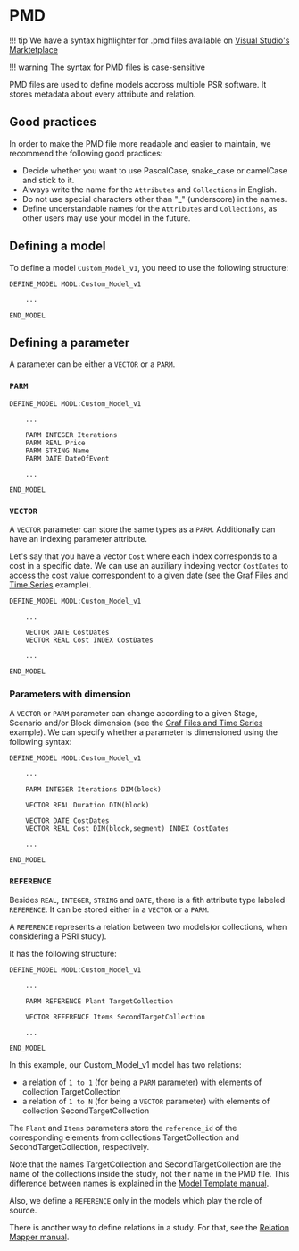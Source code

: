 # PMD

!!! tip
    We have a syntax highlighter for .pmd files available on [Visual Studio's Marktetplace](https://marketplace.visualstudio.com/items?itemName=pedromxavier.psr-pmd)

!!! warning
    The syntax for PMD files is case-sensitive 


PMD files are used to define models accross multiple PSR software.
It stores metadata about every attribute and relation.


## Good practices

In order to make the PMD file more readable and easier to maintain, we recommend the following good practices:
- Decide whether you want to use PascalCase, snake_case or camelCase and stick to it.
- Always write the name for the `Attributes` and `Collections` in English.
- Do not use special characters other than "_" (underscore) in the names.
- Define understandable names for the `Attributes` and `Collections`, as other users may use your model in the future.

## Defining a model

To define a model `Custom_Model_v1`, you need to use the following structure:

```
DEFINE_MODEL MODL:Custom_Model_v1

	...

END_MODEL
```

## Defining a parameter

A parameter can be either a `VECTOR` or a `PARM`.

### `PARM`

```
DEFINE_MODEL MODL:Custom_Model_v1

	...

	PARM INTEGER Iterations
	PARM REAL Price
	PARM STRING Name
	PARM DATE DateOfEvent

	...

END_MODEL
```

### `VECTOR`

A `VECTOR` parameter can store the same types as a `PARM`.
Additionally can have an indexing parameter attribute.


Let's say that you have a vector `Cost` where each index corresponds to a cost in a specific date.
We can use an auxiliary indexing vector `CostDates` to access the cost value correspondent to a given date (see the [Graf Files and Time Series](../examples/graf_files.md) example).

```
DEFINE_MODEL MODL:Custom_Model_v1

	...

	VECTOR DATE CostDates
	VECTOR REAL Cost INDEX CostDates

	...

END_MODEL
```

### Parameters with dimension

A `VECTOR` or `PARM` parameter can change according to a given Stage, Scenario and/or Block dimension (see the [Graf Files and Time Series](../examples/graf_files.md) example).
We can specify whether a parameter is dimensioned using the following syntax:
```
DEFINE_MODEL MODL:Custom_Model_v1

	...

	PARM INTEGER Iterations DIM(block)

	VECTOR REAL Duration DIM(block) 

	VECTOR DATE CostDates
	VECTOR REAL Cost DIM(block,segment) INDEX CostDates 

	...

END_MODEL
```


### `REFERENCE`

Besides `REAL`, `INTEGER`, `STRING` and `DATE`, there is a fith attribute type labeled `REFERENCE`. 
It can be stored either in a `VECTOR` or a `PARM`.

A `REFERENCE` represents a relation between two models(or collections, when considering a PSRI study).

It has the following structure:

```
DEFINE_MODEL MODL:Custom_Model_v1

	...

	PARM REFERENCE Plant TargetCollection  

	VECTOR REFERENCE Items SecondTargetCollection

	...

END_MODEL
```

In this example, our Custom_Model_v1 model has two relations:
- a relation of `1 to 1` (for being a `PARM` parameter) with elements of collection TargetCollection
- a relation of `1 to N` (for being a `VECTOR` parameter) with elements of collection SecondTargetCollection

The `Plant` and `Items` parameters store the `reference_id` of the corresponding elements from collections TargetCollection and SecondTargetCollection, respectively.

Note that the names TargetCollection and SecondTargetCollection are the name of the collections inside the study, not their name in the PMD file. 
This difference between names is explained in the [Model Template manual](./model_template.md).

Also, we define a `REFERENCE` only in the models which play the role of source. 

There is another way to define relations in a study.
For that, see the [Relation Mapper manual](relation_mapper.md).



